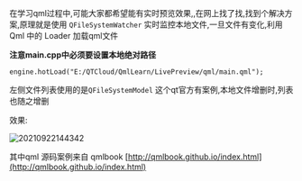 

在学习qml过程中,可能大家都希望能有实时预览效果,,在网上找了找,找到个解决方案,原理就是使用 `QFileSystemWatcher` 实时监控本地文件,一旦文件有变化,利用Qml 中的 Loader 加载qml文件

**注意main.cpp中必须要设置本地绝对路径**

  `engine.hotLoad("E:/QTCloud/QmlLearn/LivePreview/qml/main.qml");`

左侧文件列表使用的是`QFileSystemModel` 这个qt官方有案例,本地文件增删时,列表也随之增删

效果:

![20210922144342](E:\QTCloud\QmlLearn\LivePreview\20210922144342.png)



其中qml 源码案例来自 qmlbook [http://qmlbook.github.io/index.html](http://qmlbook.github.io/index.html)

